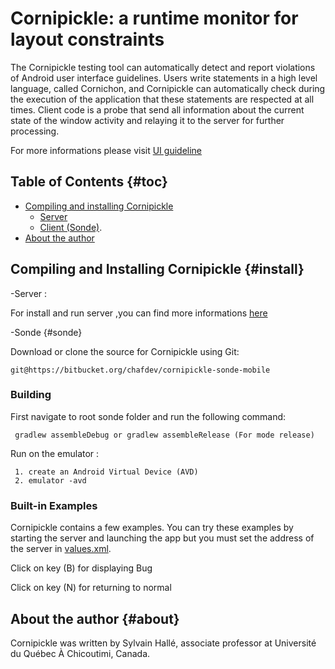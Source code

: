 ﻿Cornipickle: a runtime monitor for layout constraints
=====================================================
The Cornipickle testing tool can automatically detect and report violations of 
Android user interface guidelines. Users write statements in a high level language,
called Cornichon, and Cornipickle can automatically check during the execution of 
the application that these statements are respected at all times.
Client code is a probe that send all information about 
the current state of the window activity and relaying it to the server
for further processing.

For more informations please visit [UI guideline](https://material.io/guidelines/) 

Table of Contents                                                    {#toc}
-----------------

- [Compiling and installing Cornipickle](#install)
    - [Server](https://github.com/liflab/cornipickle)
    - [Client (Sonde)](#sonde).
- [About the author](#about)

Compiling and Installing Cornipickle                             {#install}
------------------------------------
-Server : 

   For install and run server ,you can find more informations
   [here](https://github.com/liflab/cornipickle) 

-Sonde                                                             {#sonde}
   
   Download or clone the source for Cornipickle  using Git:

    git@https://bitbucket.org/chafdev/cornipickle-sonde-mobile

### Building


First navigate to root sonde folder and run the following command:

     gradlew assembleDebug or gradlew assembleRelease (For mode release)

Run on the emulator :

     1. create an Android Virtual Device (AVD) 
     2. emulator -avd 

### Built-in Examples

Cornipickle contains a few examples. You can
try these examples by starting the server and launching the app but you must 
set the address of the server in  [values.xml](https://bitbucket.org/chafdev/cornipickle-sonde-mobile/src/fff2094c47e07d12bce9069bf10eeabb7fe7f37e/Sonde/app/src/main/res/values/strings.xml?at=master&fileviewer=file-view-default).

 Click on key (B) for displaying Bug
 
 Click on key (N) for returning to normal




About the author                                                   {#about}
----------------
Cornipickle was written by Sylvain Hallé, associate professor at Université
du Québec À Chicoutimi, Canada.